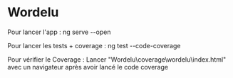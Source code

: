 # Wordelu

Pour lancer l'app :
ng serve --open

Pour lancer les tests + coverage :
ng test --code-coverage

Pour vérifier le Coverage :
Lancer "Wordelu\coverage\wordelu\index.html" avec un navigateur après avoir lancé le code coverage